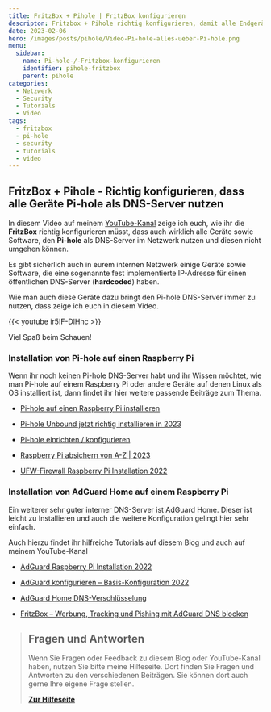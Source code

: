 ```yaml
---
title: FritzBox + Pihole | FritzBox konfigurieren
descripton: Fritzbox + Pihole richtig konfigurieren, damit alle Endgeräte über einen internen DNS-Server (Pihole, AdGuardHome,...) bedient werden.
date: 2023-02-06
hero: /images/posts/pihole/Video-Pi-hole-alles-ueber-Pi-hole.png
menu:
  sidebar:
    name: Pi-hole-/-Fritzbox-konfigurieren
    identifier: pihole-fritzbox
    parent: pihole
categories: 
  - Netzwerk
  - Security
  - Tutorials
  - Video
tags: 
  - fritzbox
  - pi-hole
  - security
  - tutorials
  - video
---
```


## FritzBox + Pihole - Richtig konfigurieren, dass alle Geräte Pi-hole als DNS-Server nutzen

In diesem Video auf meinem [YouTube-Kanal](https://www.youtube.com/@secure_bits/) zeige ich euch, wie ihr die **FritzBox** richtig konfigurieren müsst, dass auch wirklich alle Geräte sowie Software, den **Pi-hole** als DNS-Server im Netzwerk nutzen und diesen nicht umgehen können.

Es gibt sicherlich auch in eurem internen Netzwerk einige Geräte sowie Software, die eine sogenannte fest implementierte IP-Adresse für einen öffentlichen DNS-Server (**hardcoded**) haben.

Wie man auch diese Geräte dazu bringt den Pi-hole DNS-Server immer zu nutzen, dass zeige ich euch in diesem Video.

{{< youtube ir5IF-DlHhc >}}

Viel Spaß beim Schauen!

### Installation von Pi-hole auf einen Raspberry Pi

Wenn ihr noch keinen Pi-hole DNS-Server habt und ihr Wissen möchtet, wie man Pi-hole auf einem Raspberry Pi oder andere Geräte auf denen Linux als OS installiert ist, dann findet ihr hier weitere passende Beiträge zum Thema.

- [Pi-hole auf einen Raspberry Pi installieren](https://secure-bits.org/pi-hole-auf-einen-raspberry-pi-installieren/)

- [Pi-hole Unbound jetzt richtig installieren in 2023](https://secure-bits.org/pi-hole-unbound-jetzt-richtig-installieren-in-2023/)

- [Pi-hole einrichten / konfigurieren](https://secure-bits.org/pi-hole-einrichten-konfigurieren/)

- [Raspberry Pi absichern von A-Z | 2023](https://secure-bits.org/raspberry-pi-absichern-von-a-z-2023/)

- [UFW-Firewall Raspberry Pi Installation 2022](https://secure-bits.org/ufw-firewall-raspberry-pi/)

### Installation von AdGuard Home auf einem Raspberry Pi

Ein weiterer sehr guter interner DNS-Server ist AdGuard Home. Dieser ist leicht zu Installieren und auch die weitere Konfiguration gelingt hier sehr einfach.

Auch hierzu findet ihr hilfreiche Tutorials auf diesem Blog und auch auf meinem YouTube-Kanal

- [AdGuard Raspberry Pi Installation 2022](https://secure-bits.org/adguard-raspberry-pi-installation-2022/)

- [AdGuard konfigurieren – Basis-Konfiguration 2022](https://secure-bits.org/adguard-konfigurieren/)

- [AdGuard Home DNS-Verschlüsselung](https://secure-bits.org/adguard-home-dns-verschluesselung/)

- [FritzBox – Werbung, Tracking und Pishing mit AdGuard DNS blocken](https://secure-bits.org/fritzbox-werbung-tracking-und-pishing-mit-adguard-dns-blocken/)

<!-- FM:Snippet:Start data:{"id":"Help deutsch","fields":[]} -->
> ## Fragen und Antworten
>
> Wenn Sie Fragen oder Feedback zu diesem Blog oder YouTube-Kanal haben, nutzen Sie bitte meine Hilfeseite. Dort finden Sie Fragen und Antworten zu den verschiedenen Beiträgen. Sie können dort auch gerne Ihre eigene Frage stellen.
>
> [**Zur Hilfeseite**](https://ticket.secure-bits.org/help)
<!-- FM:Snippet:End -->